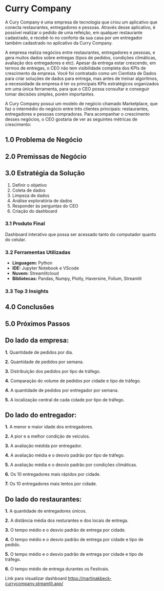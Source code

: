 # Curry Company

A Cury Company é uma empresa de tecnologia que criou um aplicativo que conecta restaurantes, entregadores e pessoas.
Através desse aplicativo, é possível realizar o pedido de uma refeição, em qualquer restaurante cadastrado, e recebê-lo no conforto da sua casa por um entregador também cadastrado no aplicativo da Curry Company.

A empresa realiza negócios entre restaurantes, entregadores e pessoas, e gera muitos dados sobre entregas (tipos de pedidos, condições climáticas, avaliação dos entregadores e etc). Apesar da entrega estar crescendo, em termos de entregas, o CEO não tem visibilidade completa dos KPIs de crescimento da empresa. Você foi contratado como um Cientista de Dados para criar soluções de dados para entrega, mas antes de treinar algoritmos, a necessidade da empresa é ter os principais KPIs estratégicos organizados em uma única ferramenta, para que o CEO possa consultar e conseguir tomar decisões simples, porém importantes.

A Cury Company possui um modelo de negócio chamado Marketplace, que faz o intermédio do negócio entre três clientes principais: restaurantes, entregadores e pessoas compradoras. Para acompanhar o crescimento desses negócios, o CEO gostaria de ver as seguintes métricas de crescimento:

## 1.0 Problema de Negócio

## 2.0 Premissas de Negócio

## 3.0 Estratégia da Solução

1. Definir o objetivo
2. Coleta de dados
3. Limpeza de dados
4. Análise exploratória de dados
5. Responder às perguntas do CEO
6. Criação do dashboard

### 3.1 Produto Final
Dashboard interativo que possa ser acessado tanto do computador quanto do celular.
### 3.2 Ferramentas Utilizadas
* **Linguagem:** Python
* **IDE:** Jupyter Notebook e VScode
* **Nuvem:** Streamlitcloud
* **Bibliotecas:** Pandas, Numpy, Plotly, Haversine, Folium, Streamlit

### 3.3 Top 3 Insights

## 4.0 Conclusões
## 5.0 Próximos Passos

## Do lado da empresa:
**1.** Quantidade de pedidos por dia.

**2.** Quantidade de pedidos por semana.

**3.** Distribuição dos pedidos por tipo de tráfego.

**4.** Comparação do volume de pedidos por cidade e tipo de tráfego.

**4.** A quantidade de pedidos por entregador por semana.

**5.** A localização central de cada cidade por tipo de tráfego.


## Do lado do entregador:
**1.** A menor e maior idade dos entregadores.

**2.** A pior e a melhor condição de veículos.

**3.** A avaliação médida por entregador.

**4.** A avaliação média e o desvio padrão por tipo de tráfego.

**5.** A avaliação média e o desvio padrão por condições climáticas.

**6.** Os 10 entregadores mais rápidos por cidade.

**7.** Os 10 entregadores mais lentos por cidade.


## Do lado do restaurantes:
**1.** A quantidade de entregadores únicos.

**2.** A distância média dos resturantes e dos locais de entrega.

**3.** O tempo médio e o desvio padrão de entrega por cidade.

**4.** O tempo médio e o desvio padrão de entrega por cidade e tipo de pedido.

**5.** O tempo médio e o desvio padrão de entrega por cidade e tipo de tráfego.

**6.** O tempo médio de entrega durantes os Festivais.


Link para visualizar dashboard https://martinakbeck-currycompany.streamlit.app/
